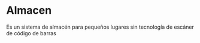 # Almacen
Es un sistema de almacén para pequeños lugares sin tecnología de escáner de código de barras

